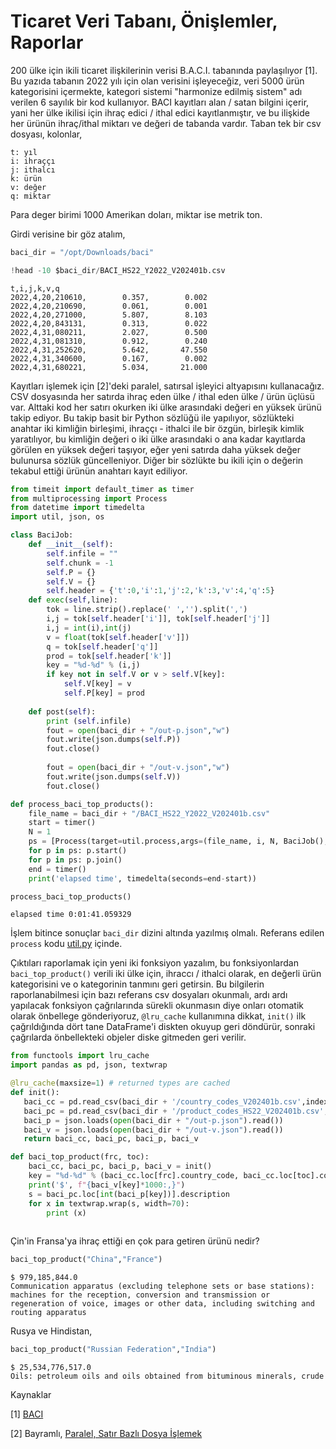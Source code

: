# Ticaret Veri Tabanı, Önişlemler, Raporlar

200 ülke için ikili ticaret ilişkilerinin verisi B.A.C.I. tabanında
paylaşılıyor [1].  Bu yazıda tabanın 2022 yılı için olan verisini
işleyeceğiz, veri 5000 ürün kategorisini içermekte, kategori sistemi
"harmonize edilmiş sistem" adı verilen 6 sayılık bir kod
kullanıyor. BACI kayıtları alan / satan bilgini içerir, yani her ülke
ikilisi için ihraç edici / ithal edici kayıtlanmıştır, ve bu ilişkide
her ürünün ihraç/ithal miktarı ve değeri de tabanda vardır. Taban tek
bir csv dosyası, kolonlar,

```
t: yıl
i: ihraççı
j: ithalcı
k: ürün
v: değer
q: miktar
```

Para deger birimi 1000 Amerikan doları, miktar ise metrik ton.

Girdi verisine bir göz atalım,

```python
baci_dir = "/opt/Downloads/baci"

!head -10 $baci_dir/BACI_HS22_Y2022_V202401b.csv
```

```text
t,i,j,k,v,q
2022,4,20,210610,        0.357,        0.002
2022,4,20,210690,        0.061,        0.001
2022,4,20,271000,        5.807,        8.103
2022,4,20,843131,        0.313,        0.022
2022,4,31,080211,        2.027,        0.500
2022,4,31,081310,        0.912,        0.240
2022,4,31,252620,        5.642,       47.550
2022,4,31,340600,        0.167,        0.002
2022,4,31,680221,        5.034,       21.000
```

Kayıtları işlemek için [2]'deki paralel, satırsal işleyici altyapısını
kullanacağız.  CSV dosyasında her satırda ihraç eden ülke / ithal eden
ülke / ürün üçlüsü var. Alttaki kod her satırı okurken iki ülke
arasındaki değeri en yüksek ürünü takip ediyor. Bu takip basit bir
Python sözlüğü ile yapılıyor, sözlükteki anahtar iki kimliğin
birleşimi, ihraççı - ithalci ile bir özgün, birleşik kimlik
yaratılıyor, bu kimliğin değeri o iki ülke arasındaki o ana kadar
kayıtlarda görülen en yüksek değeri taşıyor, eğer yeni satırda daha
yüksek değer bulunursa sözlük güncelleniyor. Diğer bir sözlükte bu
ikili için o değerin tekabul ettiği ürünün anahtarı kayıt ediliyor.


```python
from timeit import default_timer as timer
from multiprocessing import Process
from datetime import timedelta
import util, json, os

class BaciJob:
    def __init__(self):
        self.infile = "" 
        self.chunk = -1 
        self.P = {}
        self.V = {}
        self.header = {'t':0,'i':1,'j':2,'k':3,'v':4,'q':5}
    def exec(self,line):        
        tok = line.strip().replace(' ','').split(',')
        i,j = tok[self.header['i']], tok[self.header['j']]
        i,j = int(i),int(j)
        v = float(tok[self.header['v']])
        q = tok[self.header['q']]
        prod = tok[self.header['k']]
        key = "%d-%d" % (i,j)
        if key not in self.V or v > self.V[key]:
            self.V[key] = v
            self.P[key] = prod
            
    def post(self):
        print (self.infile)
        fout = open(baci_dir + "/out-p.json","w")
        fout.write(json.dumps(self.P))
        fout.close()
        
        fout = open(baci_dir + "/out-v.json","w")
        fout.write(json.dumps(self.V))
        fout.close()

def process_baci_top_products():
    file_name = baci_dir + "/BACI_HS22_Y2022_V202401b.csv"
    start = timer()
    N = 1 
    ps = [Process(target=util.process,args=(file_name, i, N, BaciJob(),1)) for i in range(N)]
    for p in ps: p.start()
    for p in ps: p.join()
    end = timer()
    print('elapsed time', timedelta(seconds=end-start))
```

```python
process_baci_top_products()
```

```text
elapsed time 0:01:41.059329
```

İşlem bitince sonuçlar `baci_dir` dizini altında yazılmış olmalı. Referans edilen
`process` kodu [util.py](util.py) içinde.

Çıktıları raporlamak için yeni iki fonksiyon yazalım, bu
fonksiyonlardan `baci_top_product()` verili iki ülke için, ihraccı /
ithalci olarak, en değerli ürün kategorisini ve o kategorinin tanmını
geri getirsin. Bu bilgilerin raporlanabilmesi için bazı referans csv
dosyaları okunmalı, ardı ardı yapılacak fonksiyon çağrılarında sürekli
okunmasın diye onları otomatik olarak önbellege gönderiyoruz,
`@lru_cache` kullanımına dikkat, `init()` ilk çağrıldığında dört tane
DataFrame'i diskten okuyup geri döndürür, sonraki çağrılarda
önbellekteki objeler diske gitmeden geri verilir.

```python
from functools import lru_cache
import pandas as pd, json, textwrap

@lru_cache(maxsize=1) # returned types are cached
def init():
   baci_cc = pd.read_csv(baci_dir + '/country_codes_V202401b.csv',index_col='country_name')
   baci_pc = pd.read_csv(baci_dir + '/product_codes_HS22_V202401b.csv',index_col='code')
   baci_p = json.loads(open(baci_dir + "/out-p.json").read())
   baci_v = json.loads(open(baci_dir + "/out-v.json").read())
   return baci_cc, baci_pc, baci_p, baci_v

def baci_top_product(frc, toc):
    baci_cc, baci_pc, baci_p, baci_v = init()
    key = "%d-%d" % (baci_cc.loc[frc].country_code, baci_cc.loc[toc].country_code)
    print('$', f"{baci_v[key]*1000:,}")
    s = baci_pc.loc[int(baci_p[key])].description
    for x in textwrap.wrap(s, width=70):
    	print (x)
    
```

Çin'in Fransa'ya ihraç ettiği en çok para getiren ürünü nedir?

```python
baci_top_product("China","France")
```

```text
$ 979,185,844.0
Communication apparatus (excluding telephone sets or base stations):
machines for the reception, conversion and transmission or
regeneration of voice, images or other data, including switching and
routing apparatus
```

Rusya ve Hindistan,

```python
baci_top_product("Russian Federation","India")
```

```text
$ 25,534,776,517.0
Oils: petroleum oils and oils obtained from bituminous minerals, crude
```

Kaynaklar

[1] <a href="http://www.cepii.fr/cepii/en/bdd_modele/bdd_modele_item.asp?id=37)">BACI</a>

[2] Bayramlı, [Paralel, Satır Bazlı Dosya İşlemek](../../2016/02/toptan-islemler-paralelizasyon.html)

